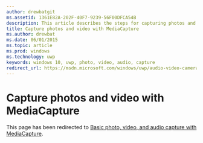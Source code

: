 ```yaml
---
author: drewbatgit
ms.assetid: 1361E82A-202F-40F7-9239-56F00DFCA54B
description: This article describes the steps for capturing photos and video using the MediaCapture API, including initializing and shutting down the MediaCapture and handling changes in device orientation.
title: Capture photos and video with MediaCapture
ms.author: drewbat
ms.date: 06/01/2015
ms.topic: article
ms.prod: windows
ms.technology: uwp
keywords: windows 10, uwp, photo, video, audio, capture
redirect_url: https://msdn.microsoft.com/windows/uwp/audio-video-camera/basic-photo-video-and-audio-capture-with-mediacapture/
---
```


# Capture photos and video with MediaCapture

This page has been redirected to [Basic photo, video, and audio capture with MediaCapture](basic-photo-video-and-audio-capture-with-MediaCapture.md).
